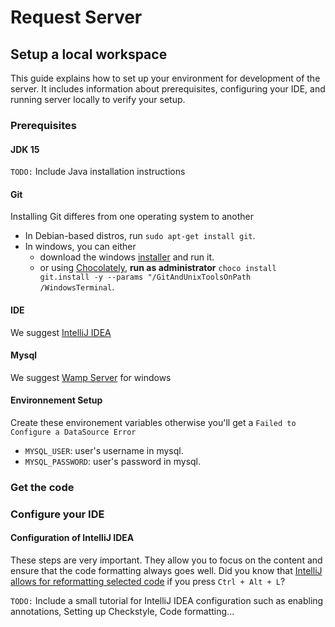 # Request Server
## Setup a local workspace
This guide explains how to set up your environment for development of the server. It includes information about prerequisites, configuring your IDE, and running server locally to verify your setup.
### Prerequisites
#### JDK 15
`TODO:` Include Java installation instructions
#### Git
Installing Git differes from one operating system to another
- In Debian-based distros, run `sudo apt-get install git`.
- In windows, you can either
  - download the windows [installer](http://git-scm.com/download/win) and run it.
  - or using [Chocolately](https://chocolatey.org/install), **run as administrator** `choco install git.install -y --params "/GitAndUnixToolsOnPath /WindowsTerminal`.
#### IDE
We suggest [IntelliJ IDEA](https://www.jetbrains.com/idea/)
#### Mysql
We suggest [Wamp Server]() for windows
#### Environnement Setup
Create these environement variables otherwise you'll get a `Failed to Configure a DataSource Error`
  - `MYSQL_USER`: user's username in mysql.
  - `MYSQL_PASSWORD`: user's password in mysql.
### Get the code
### Configure your IDE
#### Configuration of IntelliJ IDEA
These steps are very important. They allow you to focus on the content and ensure that the code formatting always goes well. Did you know that [IntelliJ allows for reformatting selected code](https://www.jetbrains.com/help/idea/reformat-and-rearrange-code.html#reformat_code) if you press `Ctrl + Alt + L`?

`TODO:` Include a small tutorial for IntelliJ IDEA configuration such as enabling annotations, Setting up Checkstyle, Code formatting...
